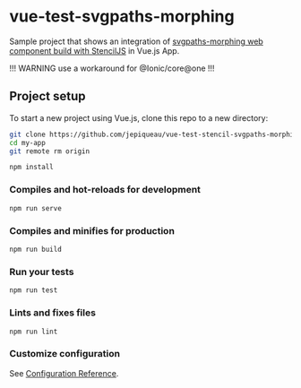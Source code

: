 # vue-test-svgpaths-morphing
Sample project that shows an integration of [svgpaths-morphing web component build with StencilJS](https://github.com/jepiqueau/stencil-svgpaths-morphing) 
in Vue.js App.

!!! WARNING use a workaround for @Ionic/core@one !!!

## Project setup
To start a new project using Vue.js, clone this repo to a new directory:

```bash
git clone https://github.com/jepiqueau/vue-test-stencil-svgpaths-morphing.git my-app
cd my-app
git remote rm origin
```


```
npm install
```

### Compiles and hot-reloads for development
```
npm run serve
```

### Compiles and minifies for production
```
npm run build
```

### Run your tests
```
npm run test
```

### Lints and fixes files
```
npm run lint
```

### Customize configuration
See [Configuration Reference](https://cli.vuejs.org/config/).
